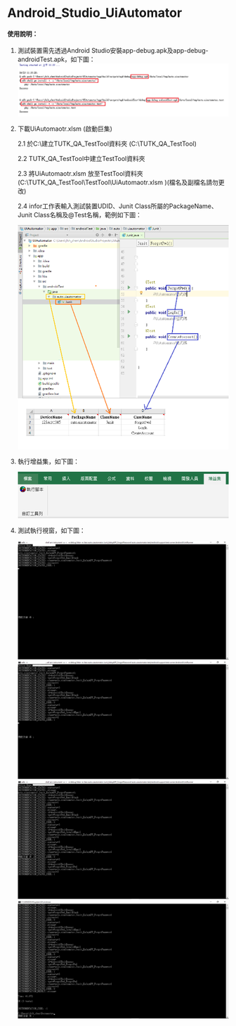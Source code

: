 # Android_Studio_UiAutomator
#### 使用說明：
1. 測試裝置需先透過Android Studio安裝app-debug.apk及app-debug-androidTest.apk，如下圖：
   ![image](https://github.com/Gilleschen/Android_Studio_UiAutomator/blob/master/Picture/install_apk.png)

2. 下載UiAutomaotr.xlsm (啟動巨集)

    2.1 於C:\建立TUTK_QA_TestTool資料夾 (C:\TUTK_QA_TestTool)
    
    2.2 TUTK_QA_TestTool中建立TestTool資料夾
    
    2.3 將UiAutomaotr.xlsm 放至TestTool資料夾 (C:\TUTK_QA_TestTool\TestTool\UiAutomaotr.xlsm )(檔名及副檔名請勿更改)
    
    2.4 infor工作表輸入測試裝置UDID、Junit Class所屬的PackageName、Junit Class名稱及@Test名稱，範例如下圖：
    
    ![image](https://github.com/Gilleschen/Android_Studio_UiAutomator/blob/master/Picture/%E8%A1%A8%E6%A0%BC%E8%AA%AA%E6%98%8E.png)

3. 執行增益集，如下圖：

    ![image](https://github.com/Gilleschen/Android_Studio_UiAutomator/blob/master/Picture/%E5%A2%9E%E7%9B%8A%E9%9B%86.PNG)

4. 測試執行視窗，如下圖：

    ![image](https://github.com/Gilleschen/Android_Studio_UiAutomator/blob/master/Picture/1.png)
    ![image](https://github.com/Gilleschen/Android_Studio_UiAutomator/blob/master/Picture/2.png)
    ![image](https://github.com/Gilleschen/Android_Studio_UiAutomator/blob/master/Picture/3.png)
    ![image](https://github.com/Gilleschen/Android_Studio_UiAutomator/blob/master/Picture/4.png)
